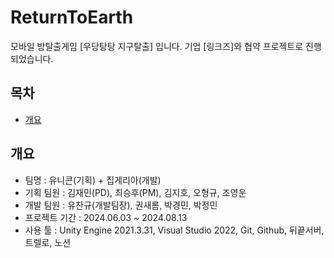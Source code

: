 # ReturnToEarth

모바일 방탈출게임 [우당탕탕 지구탈출] 입니다.
기업 [링크즈]와 협약 프로젝트로 진행되었습니다.

## 목차
 - [개요](#개요)


## 개요
 - 팀명 : 유니콘(기획) + 집게리아(개발)
 - 기획 팀원 : 김재민(PD), 최승후(PM), 김지호, 오형규, 조영운
 - 개발 팀원 : 유찬규(개발팀장), 권새롬, 박경민, 박정민
 - 프로젝트 기간 : 2024.06.03 ~ 2024.08.13
 - 사용 툴 : Unity Engine 2021.3.31, Visual Studio 2022, Git, Github, 뒤끝서버, 트렐로, 노션

